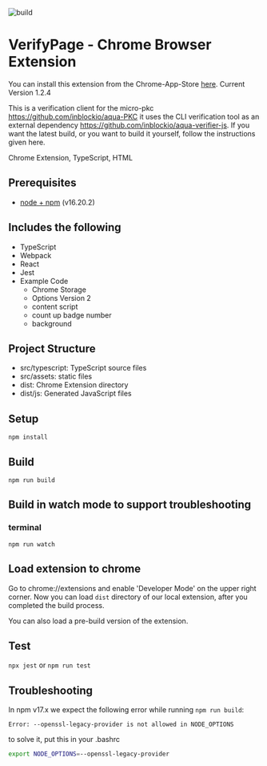![build](https://github.com/chibat/chrome-extension-typescript-starter/workflows/build/badge.svg)

# VerifyPage - Chrome Browser Extension
You can install this extension from the Chrome-App-Store [here](https://chrome.google.com/webstore/detail/verifypage/gadnjidhhadchnegnpadkibmjlgihiaj?hl=en-US). Current Version 1.2.4

This is a verification client for the micro-pkc https://github.com/inblockio/aqua-PKC
it uses the CLI verification tool as an external dependency https://github.com/inblockio/aqua-verifier-js. If you want the latest build, or you want to build it yourself, follow the instructions given here.

Chrome Extension, TypeScript, HTML

## Prerequisites

* [node + npm](https://nodejs.org/) (v16.20.2)

## Includes the following

* TypeScript
* Webpack
* React
* Jest
* Example Code
    * Chrome Storage
    * Options Version 2
    * content script
    * count up badge number
    * background

## Project Structure

* src/typescript: TypeScript source files
* src/assets: static files
* dist: Chrome Extension directory
* dist/js: Generated JavaScript files

## Setup

```
npm install
```

## Build

```
npm run build
```

## Build in watch mode to support troubleshooting

### terminal

```
npm run watch
```

## Load extension to chrome
Go to chrome://extensions and enable 'Developer Mode' on the upper right corner.
Now you can load `dist` directory of our local extension, after you completed the build process.

You can also load a pre-build version of the extension.

## Test
`npx jest` or `npm run test`

## Troubleshooting

In npm v17.x we expect the following error while running `npm run build`:
```
Error: --openssl-legacy-provider is not allowed in NODE_OPTIONS
```
to solve it, put this in your .bashrc
```sh
export NODE_OPTIONS=--openssl-legacy-provider
```

